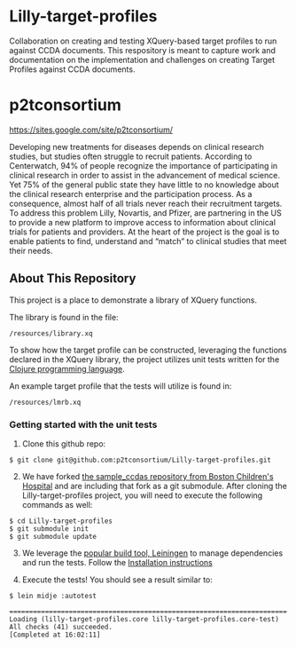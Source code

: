 Lilly-target-profiles
======================

Collaboration on creating and testing XQuery-based target profiles to run against CCDA documents. This respository is meant to capture work and documentation on the implementation and challenges on creating Target Profiles against CCDA documents. 


p2tconsortium
=============

https://sites.google.com/site/p2tconsortium/

Developing new treatments for diseases depends on clinical research studies, but studies often struggle to recruit patients. According to Centerwatch, 94% of people recognize the importance of participating in clinical research in order to assist in the advancement of medical science. Yet 75% of the general public state they have little to no knowledge about the clinical research enterprise and the participation process. As a consequence, almost half of all trials never reach their recruitment targets. To address this problem Lilly, Novartis, and Pfizer, are partnering in the US to provide a new platform to improve access to information about clinical trials for patients and providers. At the heart of the project is the goal is to enable patients to find, understand and “match” to clinical studies that meet their needs.

## About This Repository

This project is a place to demonstrate a library of XQuery functions.

The library is found in the file:

```
/resources/library.xq
```

To show how the target profile can be constructed, leveraging the
functions declared in the XQuery library, the project utilizes unit
tests written for the
[Clojure programming language](http://www.clojure.org).

An example target profile that the tests will utilize is found in:

```
/resources/lmrb.xq
```


### Getting started with the unit tests

1) Clone this github repo:
 ```
 $ git clone git@github.com:p2tconsortium/Lilly-target-profiles.git
 ```
2) We have forked
 [the sample_ccdas repository from Boston Children's Hospital](https://github.com/chb/sample_ccdas)
 and are including that fork as a git submodule. After cloning the
 Lilly-target-profiles project, you will need to execute the following
 commands as well:

 ```
 $ cd Lilly-target-profiles
 $ git submodule init
 $ git submodule update
 ```
3) We leverage the
[popular build tool, Leiningen](https://github.com/technomancy/leiningen)
to manage dependencies and run the tests. Follow the
[Installation instructions](https://github.com/technomancy/leiningen#installation)

4) Execute the tests! You should see a result similar to:

 ```
 $ lein midje :autotest

 ======================================================================
 Loading (lilly-target-profiles.core lilly-target-profiles.core-test)
 All checks (41) succeeded.
 [Completed at 16:02:11]

 ```
